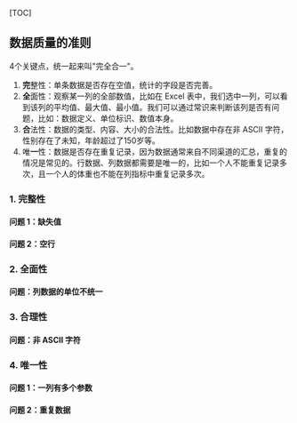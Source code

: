 [TOC]

## 数据质量的准则

4个关键点，统一起来叫"完全合一"。

1. **完**整性：单条数据是否存在空值，统计的字段是否完善。
2. **全**面性：观察某一列的全部数值，比如在 Excel 表中，我们选中一列，可以看到该列的平均值、最大值、最小值。我们可以通过常识来判断该列是否有问题，比如：数据定义、单位标识、数值本身。
3. **合**法性：数据的类型、内容、大小的合法性。比如数据中存在非 ASCII 字符，性别存在了未知，年龄超过了150岁等。
4. 唯**一**性：数据是否存在重复记录，因为数据通常来自不同渠道的汇总，重复的情况是常见的。行数据、列数据都需要是唯一的，比如一个人不能重复记录多次，且一个人的体重也不能在列指标中重复记录多次。

### 1. 完整性

####  问题 1：缺失值

#### 问题 2：空行

### 2. 全面性

#### 问题：列数据的单位不统一

### 3. 合理性

#### 问题：非 ASCII 字符

### 4. 唯一性

#### 问题 1：一列有多个参数

#### 问题 2：重复数据

